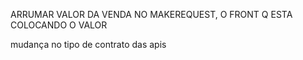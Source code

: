 ARRUMAR VALOR DA VENDA NO MAKEREQUEST, O FRONT Q ESTA COLOCANDO O VALOR


mudança no tipo de contrato das apis